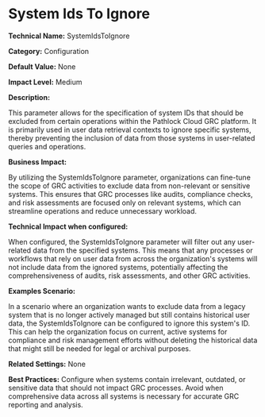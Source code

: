 # System Ids To Ignore

**Technical Name:** SystemIdsToIgnore

**Category:** Configuration

**Default Value:** None

**Impact Level:** Medium

**Description:**

This parameter allows for the specification of system IDs that should be excluded from certain operations within the Pathlock Cloud GRC platform. It is primarily used in user data retrieval contexts to ignore specific systems, thereby preventing the inclusion of data from those systems in user-related queries and operations.

**Business Impact:**

By utilizing the SystemIdsToIgnore parameter, organizations can fine-tune the scope of GRC activities to exclude data from non-relevant or sensitive systems. This ensures that GRC processes like audits, compliance checks, and risk assessments are focused only on relevant systems, which can streamline operations and reduce unnecessary workload.

**Technical Impact when configured:**

When configured, the SystemIdsToIgnore parameter will filter out any user-related data from the specified systems. This means that any processes or workflows that rely on user data from across the organization's systems will not include data from the ignored systems, potentially affecting the comprehensiveness of audits, risk assessments, and other GRC activities.

**Examples Scenario:**

In a scenario where an organization wants to exclude data from a legacy system that is no longer actively managed but still contains historical user data, the SystemIdsToIgnore can be configured to ignore this system's ID. This can help the organization focus on current, active systems for compliance and risk management efforts without deleting the historical data that might still be needed for legal or archival purposes.

**Related Settings:** None

**Best Practices:** Configure when systems contain irrelevant, outdated, or sensitive data that should not impact GRC processes. Avoid when comprehensive data across all systems is necessary for accurate GRC reporting and analysis.